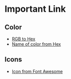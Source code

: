 # Important Link

## Color

- [RGB to Hex](https://www.rapidtables.com/convert/color/rgb-to-hex.html)
- [Name of color from Hex](https://www.color-name.com/)

## Icons

- [Icon from Font Awesome](https://fontawesome.com/search?o=r&m=free)
